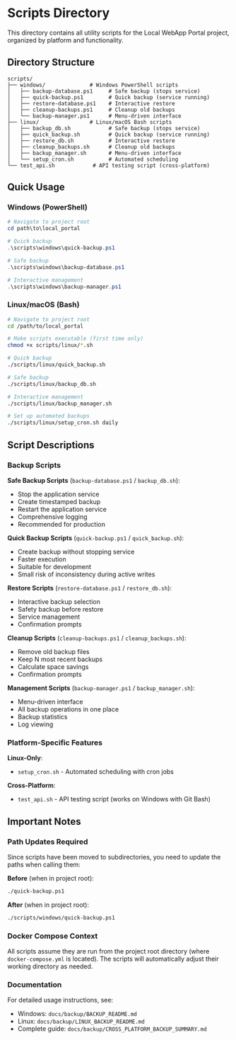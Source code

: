 # Scripts Directory

This directory contains all utility scripts for the Local WebApp Portal project, organized by platform and functionality.

## Directory Structure

```
scripts/
├── windows/              # Windows PowerShell scripts
│   ├── backup-database.ps1     # Safe backup (stops service)
│   ├── quick-backup.ps1        # Quick backup (service running)
│   ├── restore-database.ps1    # Interactive restore
│   ├── cleanup-backups.ps1     # Cleanup old backups
│   └── backup-manager.ps1      # Menu-driven interface
├── linux/                # Linux/macOS Bash scripts
│   ├── backup_db.sh            # Safe backup (stops service)
│   ├── quick_backup.sh         # Quick backup (service running)
│   ├── restore_db.sh           # Interactive restore
│   ├── cleanup_backups.sh      # Cleanup old backups
│   ├── backup_manager.sh       # Menu-driven interface
│   └── setup_cron.sh           # Automated scheduling
└── test_api.sh            # API testing script (cross-platform)
```

## Quick Usage

### Windows (PowerShell)
```powershell
# Navigate to project root
cd path\to\local_portal

# Quick backup
.\scripts\windows\quick-backup.ps1

# Safe backup
.\scripts\windows\backup-database.ps1

# Interactive management
.\scripts\windows\backup-manager.ps1
```

### Linux/macOS (Bash)
```bash
# Navigate to project root
cd /path/to/local_portal

# Make scripts executable (first time only)
chmod +x scripts/linux/*.sh

# Quick backup
./scripts/linux/quick_backup.sh

# Safe backup
./scripts/linux/backup_db.sh

# Interactive management
./scripts/linux/backup_manager.sh

# Set up automated backups
./scripts/linux/setup_cron.sh daily
```

## Script Descriptions

### Backup Scripts

**Safe Backup Scripts** (`backup-database.ps1` / `backup_db.sh`):
- Stop the application service
- Create timestamped backup
- Restart the application service
- Comprehensive logging
- Recommended for production

**Quick Backup Scripts** (`quick-backup.ps1` / `quick_backup.sh`):
- Create backup without stopping service
- Faster execution
- Suitable for development
- Small risk of inconsistency during active writes

**Restore Scripts** (`restore-database.ps1` / `restore_db.sh`):
- Interactive backup selection
- Safety backup before restore
- Service management
- Confirmation prompts

**Cleanup Scripts** (`cleanup-backups.ps1` / `cleanup_backups.sh`):
- Remove old backup files
- Keep N most recent backups
- Calculate space savings
- Confirmation prompts

**Management Scripts** (`backup-manager.ps1` / `backup_manager.sh`):
- Menu-driven interface
- All backup operations in one place
- Backup statistics
- Log viewing

### Platform-Specific Features

**Linux-Only**:
- `setup_cron.sh` - Automated scheduling with cron jobs

**Cross-Platform**:
- `test_api.sh` - API testing script (works on Windows with Git Bash)

## Important Notes

### Path Updates Required

Since scripts have been moved to subdirectories, you need to update the paths when calling them:

**Before** (when in project root):
```bash
./quick-backup.ps1
```

**After** (when in project root):
```bash
./scripts/windows/quick-backup.ps1
```

### Docker Compose Context

All scripts assume they are run from the project root directory (where `docker-compose.yml` is located). The scripts will automatically adjust their working directory as needed.

### Documentation

For detailed usage instructions, see:
- Windows: `docs/backup/BACKUP_README.md`
- Linux: `docs/backup/LINUX_BACKUP_README.md`
- Complete guide: `docs/backup/CROSS_PLATFORM_BACKUP_SUMMARY.md`
